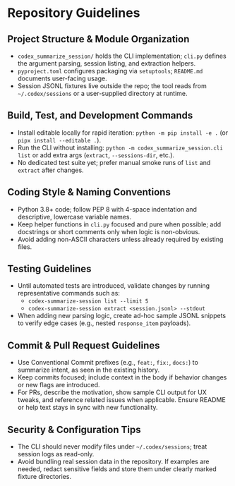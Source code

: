 # Repository Guidelines

## Project Structure & Module Organization
- `codex_summarize_session/` holds the CLI implementation; `cli.py` defines the argument parsing, session listing, and extraction helpers.
- `pyproject.toml` configures packaging via `setuptools`; `README.md` documents user-facing usage.
- Session JSONL fixtures live outside the repo; the tool reads from `~/.codex/sessions` or a user-supplied directory at runtime.

## Build, Test, and Development Commands
- Install editable locally for rapid iteration: `python -m pip install -e .` (or `pipx install --editable .`).
- Run the CLI without installing: `python -m codex_summarize_session.cli list` or add extra args (`extract`, `--sessions-dir`, etc.).
- No dedicated test suite yet; prefer manual smoke runs of `list` and `extract` after changes.

## Coding Style & Naming Conventions
- Python 3.8+ code; follow PEP 8 with 4-space indentation and descriptive, lowercase variable names.
- Keep helper functions in `cli.py` focused and pure when possible; add docstrings or short comments only when logic is non-obvious.
- Avoid adding non-ASCII characters unless already required by existing files.

## Testing Guidelines
- Until automated tests are introduced, validate changes by running representative commands such as:
  - `codex-summarize-session list --limit 5`
  - `codex-summarize-session extract <session.jsonl> --stdout`
- When adding new parsing logic, create ad-hoc sample JSONL snippets to verify edge cases (e.g., nested `response_item` payloads).

## Commit & Pull Request Guidelines
- Use Conventional Commit prefixes (e.g., `feat:`, `fix:`, `docs:`) to summarize intent, as seen in the existing history.
- Keep commits focused; include context in the body if behavior changes or new flags are introduced.
- For PRs, describe the motivation, show sample CLI output for UX tweaks, and reference related issues when applicable. Ensure README or help text stays in sync with new functionality.

## Security & Configuration Tips
- The CLI should never modify files under `~/.codex/sessions`; treat session logs as read-only.
- Avoid bundling real session data in the repository. If examples are needed, redact sensitive fields and store them under clearly marked fixture directories.
